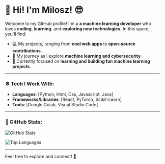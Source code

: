 # 🎉 Hi! I'm Milosz! 😎

Welcome to my GitHub profile! I'm a **a machine learning developer** who loves **coding**, **learning**, and **exploring new technologies**. In this space, you'll find:

- 💻 My projects, ranging from **cool web apps** to **open-source contributions**.
- 🌱 My journey as I explore **machine learning and cybersecurity**.
- 🎯 Currently focused on **learning and building fun machine learning projects**.

---

### ⚙️ Tech I Work With:

- **Languages**: [Python, Html, Css, Javascript, Java]
- **Frameworks/Libraries**: [React, PyTorch, Scikit-Learn]
- **Tools**: [Google Colab, Visual Studio Code]

---

### 🚀 GitHub Stats:

![GitHub Stats](https://github-readme-stats.vercel.app/api?username=MiloszDev&show_icons=true&theme=tokyonight)

![Top Languages](https://github-readme-stats.vercel.app/api/top-langs/?username=MiloszDev&layout=compact&theme=tokyonight)

---

Feel free to explore and connect! 🚀
